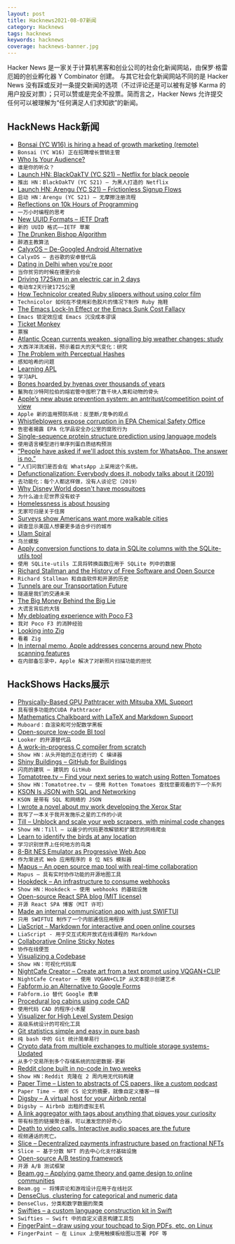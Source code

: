 ```yaml
---
layout: post
title: Hacknews2021-08-07新闻
category: Hacknews
tags: hacknews
keywords: hacknews
coverage: hacknews-banner.jpg
---
```


Hacker News 是一家关于计算机黑客和创业公司的社会化新闻网站，由保罗·格雷厄姆的创业孵化器 Y Combinator 创建。
与其它社会化新闻网站不同的是 Hacker News 没有踩或反对一条提交新闻的选项（不过评论还是可以被有足够 Karma 的用户投反对票）；只可以赞或是完全不投票。简而言之，Hacker News 允许提交任何可以被理解为“任何满足人们求知欲”的新闻。

## HackNews Hack新闻


- [Bonsai (YC W16) is hiring a head of growth marketing (remote)](https://www.ycombinator.com/companies/bonsai/jobs/HY1P6AN-head-of-growth-marketing)
- `Bonsai (YC W16) 正在招聘增长营销主管`
- [Who Is Your Audience?](https://leejo.github.io/2021/08/01/who-is-your-audience/)
- `谁是你的听众？`
- [Launch HN: BlackOakTV (YC S21) – Netflix for black people](item?id=28087309)
- `推出 HN：BlackOakTV (YC S21) – 为黑人打造的 Netflix`
- [Launch HN: Arengu (YC S21) – Frictionless Signup Flows](item?id=28086676)
- `启动 HN：Arengu (YC S21) – 无摩擦注册流程`
- [Reflections on 10k Hours of Programming](https://matt-rickard.com/reflections-on-10-000-hours-of-programming/)
- `一万小时编程的思考`
- [New UUID Formats – IETF Draft](https://datatracker.ietf.org/doc/html/draft-peabody-dispatch-new-uuid-format)
- `新的 UUID 格式——IETF 草案`
- [The Drunken Bishop Algorithm](https://www.jfurness.uk/the-drunken-bishop-algorithm/)
- `醉酒主教算法`
- [CalyxOS – De-Googled Android Alternative](https://calyxos.org/)
- `CalyxOS – 去谷歌的安卓替代品`
- [Dating in Delhi when you're poor](https://www.reuters.com/article/delhi-dating-idUSKBN1DU0NE)
- `当你贫穷的时候在德里约会`
- [Driving 1725km in an electric car in 2 days](https://www.tbray.org/ongoing/When/202x/2021/08/05/Western-Electric)
- `电动车2天行驶1725公里`
- [How Technicolor created Ruby slippers without using color film](https://gizmodo.com/how-technicolor-created-ruby-slippers-without-using-col-5904930)
- `Technicolor 如何在不使用彩色胶片的情况下制作 Ruby 拖鞋`
- [The Emacs Lock-In Effect or the Emacs Sunk Cost Fallacy](https://karl-voit.at/2021/07/23/emacs-lock-in/)
- `Emacs 锁定效应或 Emacs 沉没成本谬误`
- [Ticket Monkey](https://blog.alexrohde.com/archives/749)
- `票猴`
- [Atlantic Ocean currents weaken, signalling big weather changes: study](https://www.reuters.com/business/environment/atlantic-ocean-currents-weaken-signalling-big-weather-changes-study-2021-08-05/)
- `大西洋洋流减弱，预示着巨大的天气变化：研究`
- [The Problem with Perceptual Hashes](https://rentafounder.com/the-problem-with-perceptual-hashes/)
- `感知哈希的问题`
- [Learning APL](https://xpqz.github.io/learnapl/intro.html)
- `学习APL`
- [Bones hoarded by hyenas over thousands of years](https://www.smithsonianmag.com/smart-news/archaeologists-uncover-extensive-pile-animal-and-human-bones-saudi-arabia-cave-180978375/)
- `鬣狗在沙特阿拉伯的熔岩管中囤积了数千块人类和动物的骨头`
- [Apple’s new abuse prevention system: an antritust/competition point of view](https://blog.quintarelli.it/2021/08/apples-child-new-abuse-prevention-system-an-antritustcompetition-point-of-view.html)
- `Apple 新的滥用预防系统：反垄断/竞争的观点`
- [Whistleblowers expose corruption in EPA Chemical Safety Office](https://theintercept.com/2021/07/02/epa-chemical-safety-corruption-whistleblowers/)
- `告密者揭露 EPA 化学品安全办公室的腐败行为`
- [Single-sequence protein structure prediction using language models](https://www.biorxiv.org/content/10.1101/2021.08.02.454840v1)
- `使用语言模型进行单序列蛋白质结构预测`
- [“People have asked if we'll adopt this system for WhatsApp. The answer is no.”](https://twitter.com/wcathcart/status/1423701473624395784)
- `“人们问我们是否会在 WhatsApp 上采用这个系统。`
- [Defunctionalization: Everybody does it, nobody talks about it (2019)](https://blog.sigplan.org/2019/12/30/defunctionalization-everybody-does-it-nobody-talks-about-it/)
- `去功能化：每个人都这样做，没有人谈论它（2019）`
- [Why Disney World doesn't have mosquitoes](https://www.greenmatters.com/p/why-no-mosquitoes-disney-world)
- `为什么迪士尼世界没有蚊子`
- [Homelessness is about housing](https://www.slowboring.com/p/homelessness-housing)
- `无家可归是关于住房`
- [Surveys show Americans want more walkable cities](https://www.governing.com/community/vehicles-still-firmly-in-control-of-city-streets)
- `调查显示美国人想要更多适合步行的城市`
- [Ulam Spiral](https://en.wikipedia.org/wiki/Ulam_spiral)
- `乌兰螺旋`
- [Apply conversion functions to data in SQLite columns with the SQLite-utils tool](https://simonwillison.net/2021/Aug/6/sqlite-utils-convert/)
- `使用 SQLite-utils 工具将转换函数应用于 SQLite 列中的数据`
- [Richard Stallman and the History of Free Software and Open Source](https://www.cmpod.net/all-transcripts/history-open-source-free-software-text/)
- `Richard Stallman 和自由软件和开源的历史`
- [Tunnels are our Transportation Future](https://austinvernon.eth.link/blog/tunnels.html)
- `隧道是我们的交通未来`
- [The Big Money Behind the Big Lie](https://www.newyorker.com/magazine/2021/08/09/the-big-money-behind-the-big-lie)
- `大谎言背后的大钱`
- [My debloating experience with Poco F3](https://mete.dev/2021/08/07/my-debloating-experience-with-poco-f3/)
- `我对 Poco F3 的消肿经验`
- [Looking into Zig](https://ayende.com/blog/194404-A/looking-into-zig)
- `看着 Zig`
- [In internal memo, Apple addresses concerns around new Photo scanning features](https://9to5mac.com/2021/08/06/apple-internal-memo-icloud-photo-scanning-concerns/)
- `在内部备忘录中，Apple 解决了对新照片扫描功能的担忧`


## HackShows Hacks展示

- [ Physically-Based GPU Pathtracer with Mitsuba XML Support](https://github.com/jan-van-bergen/GPU-Pathtracer)
- `具有很多功能的CUDA Pathtracer`
- [ Mathematics Chalkboard with LaTeX and Markdown Support](https://github.com/susam/muboard)
- `Muboard：自渲染和可分配数学黑板`
- [ Open-source low-code BI tool](https://github.com/mlcraft-io/mlcraft)
- `Looker 的开源替代品`
- [ A work-in-progress C compiler from scratch](https://github.com/riicchhaarrd/ocean)
- `Show HN：从头开始的正在进行的 C 编译器`
- [ Shiny Buildings – GitHub for Buildings](https://shinybuildings.com)
- `闪亮的建筑 – 建筑的 GitHub`
- [ Tomatotree.tv – Find your next series to watch using Rotten Tomatoes](https://tomatotree.tv/)
- `Show HN：Tomatotree.tv – 使用 Rotten Tomatoes 查找您要观看的下一个系列`
- [ KSON Is JSON with SQL and Networking](https://gitlab.com/jacob.brazeal/ksonpy)
- `KSON 是带有 SQL 和网络的 JSON`
- [ I wrote a novel about my work developing the Xerox Star](http://www.albertcory.io)
- `我写了一本关于我开发施乐之星的工作的小说`
- [ Till – Unblock and scale your web scrapers, with minimal code changes](https://github.com/DataHenHQ/till)
- `Show HN：Till – 以最少的代码更改解锁和扩展您的网络爬虫`
- [ Learn to identify the birds at any location](https://github.com/dandavison/trogon)
- `学习识别世界上任何地方的鸟类`
- [ 8-Bit NES Emulator as Progressive Web App](https://pwa-nes.vercel.app/)
- `作为渐进式 Web 应用程序的 8 位 NES 模拟器`
- [ Mapus – An open source map tool with real-time collaboration](https://github.com/alyssaxuu/mapus)
- `Mapus – 具有实时协作功能的开源地图工具`
- [ Hookdeck – An infrastructure to consume webhooks](https://hookdeck.com?ref=hn)
- `Show HN：Hookdeck – 使用 webhooks 的基础设施`
- [ Open-source React SPA blog (MIT license)](https://github.com/moogle-cc/moogle-blog)
- `开源 React SPA 博客（MIT 许可）`
- [ Made an internal communication app with just SWIFTUI](https://apps.apple.com/us/app/kwayet/id1545093715)
- `只用 SWIFTUI 制作了一个内部通信应用程序`
- [ LiaScript - Markdown for interactive and open online courses](https://liascript.github.io)
- `LiaScript - 用于交互式和开放式在线课程的 Markdown`
- [ Collaborative Online Sticky Notes](https://cloudstickiez.com/)
- `协作在线便签`
- [ Visualizing a Codebase](https://octo.github.com/projects/repo-visualization)
- `Show HN：可视化代码库`
- [ NightCafe Creator – Create art from a text prompt using VQGAN+CLIP](https://creator.nightcafe.studio/text-to-image-art)
- `NightCafe Creator – 使用 VQGAN+CLIP 从文本提示创建艺术`
- [ Fabform.io an Alternative to Google Forms](item?id=28081027)
- `Fabform.io 替代 Google 表单`
- [ Procedural log cabins using code CAD](https://github.com/lf94/log-cabin-parametric-cadquery)
- `使用代码 CAD 的程序小木屋`
- [ Visualizer for High Level System Design](https://honzaap.github.io/Systemizer)
- `高级系统设计的可视化工具`
- [ Git statistics simple and easy in pure bash](https://www.github.com/arzzen/git-quick-stats)
- `纯 bash 中的 Git 统计简单易行`
- [ Crypto data from multiple exchanges to multiple storage systems-Updated](https://github.com/milkywaybrain/cryptogalaxy)
- `从多个交易所到多个存储系统的加密数据-更新`
- [ Reddit clone built in no-code in two weeks](http://reggit.bubbleapps.io/)
- `Show HN：Reddit 克隆在 2 周内用无代码构建`
- [ Paper Time – Listen to abstracts of CS papers, like a custom podcast](https://papertime.app)
- `Paper Time – 收听 CS 论文的摘要，就像自定义播客一样`
- [ Digsby – A virtual host for your Airbnb rental](https://askdigsby.com)
- `Digsby – Airbnb 出租的虚拟主机`
- [ A link aggregator with tags about anything that piques your curiosity](https://sic.pm/)
- `带有标签的链接聚合器，可以激发您的好奇心`
- [ Death to video calls. Interactive audio spaces are the future](https://launch.orbital.chat?launcher=ap&launch_code=showhn)
- `视频通话的死亡。`
- [ Slice – Decentralized payments infrastructure based on fractional NFTs](https://slice.so)
- `Slice – 基于分数 NFT 的去中心化支付基础设施`
- [ Open-source A/B testing framework](https://github.com/growthbook/growthbook)
- `开源 A/B 测试框架`
- [ Beam.gg – Applying game theory and game design to online communities](https://beam.gg)
- `Beam.gg – 将博弈论和游戏设计应用于在线社区`
- [ DenseClus, clustering for categorical and numeric data](https://github.com/awslabs/amazon-denseclus)
- `DenseClus，分类和数字数据的聚类`
- [ Swifties – a custom language construction kit in Swift](https://github.com/codr7/swifties)
- `Swifties – Swift 中的自定义语言构建工具包`
- [ FingerPaint – draw using your touchpad to Sign PDFs, etc. on Linux](https://github.com/Wazzaps/fingerpaint)
- `FingerPaint – 在 Linux 上使用触摸板绘图以签署 PDF 等`

